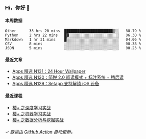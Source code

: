 ### Hi，你好 👋

#### 本周数据

<!--START_SECTION:waka-->
```text
Other      33 hrs 20 mins  ██████████████████████▒░░   88.79 % 
Python     2 hrs 22 mins   █▓░░░░░░░░░░░░░░░░░░░░░░░   06.30 % 
Markdown   1 hr 31 mins    █░░░░░░░░░░░░░░░░░░░░░░░░   04.06 % 
CSV        8 mins          ░░░░░░░░░░░░░░░░░░░░░░░░░   00.38 % 
JSON       5 mins          ░░░░░░░░░░░░░░░░░░░░░░░░░   00.23 % 
```
<!--END_SECTION:waka-->

#### 最近文章

<!-- BLOG:START -->
- [Apps 精选 N131：24 Hour Wallpaper](http://huhuhang.com/post/product-hunt/product-hunt-n131)
- [Apps 精选 N130：简悦 2.0 阅读模式 + 标注系统 + 稍后读](http://huhuhang.com/post/product-hunt/product-hunt-n130)
- [Apps 精选 N129：Setapp 支持解锁 iOS 设备](http://huhuhang.com/post/product-hunt/product-hunt-n129)
<!-- BLOG:END -->

#### 最近课程

<!-- SYL:START -->
- [楼+ 之深度学习实战](https://lanqiao.cn/courses/2617)
- [楼+ 之机器学习实战](https://lanqiao.cn/courses/2616)
- [楼+ 之数据分析与挖掘实战](https://lanqiao.cn/courses/2615)
<!-- SYL:END -->

###### ✓ 数据由 [GitHub Action](https://github.com/huhuhang/huhuhang/actions) 自动更新。
